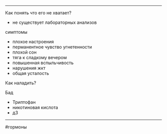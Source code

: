 * * *
Как понять что его не хватает?
- не существует лабораторных анализов

симптомы
- плохое настроения
- перманентное чувство угнетенности
- плохой сон
- тяга к сладкому вечером
- повышенная вспыльчивость
- нарушения жкт
- общая усталость

Как наладить?


Бад
- Триптофан 
- никотиновая кислота
- д3

* * *
#гормоны  